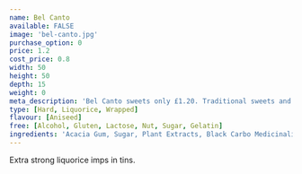 ```yaml
---
name: Bel Canto
available: FALSE
image: 'bel-canto.jpg'
purchase_option: 0
price: 1.2
cost_price: 0.8
width: 50
height: 50
depth: 15
weight: 0
meta_description: 'Bel Canto sweets only £1.20. Traditional sweets and more at Humbugs Confectionery Store. Specialists in satisfying your sweet tooth!'
type: [Hard, Liquorice, Wrapped]
flavour: [Aniseed]
free: [Alcohol, Gluten, Lactose, Nut, Sugar, Gelatin]
ingredients: 'Acacia Gum, Sugar, Plant Extracts, Black Carbo Medicinalis Vegetalis'
---
```

Extra strong liquorice imps in tins.